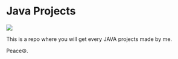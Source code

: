 # Java Projects

![](https://img.shields.io/badge/Java-FFFFFF?style=for-the-badge&logo=java&logoColor=red)

This is a repo where you will get every JAVA projects made by me.


Peace☮.
